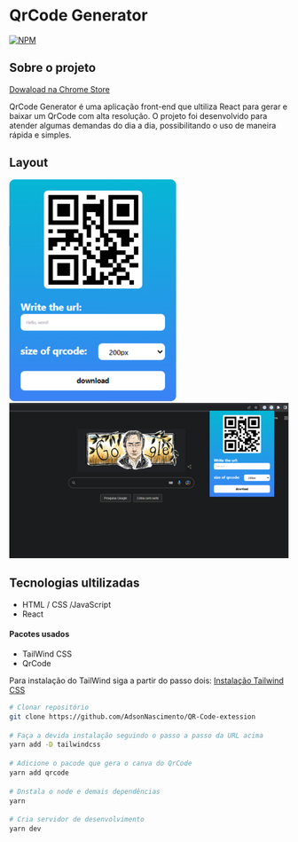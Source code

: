 # QrCode Generator
[![NPM](https://img.shields.io/npm/l/react)](https://github.com/AdsonNascimento/QR-Code-extession/blob/main/LICENSE)

## Sobre o projeto
[Dowaload na Chrome Store](https://chrome.google.com/webstore/detail/qr-code-generator/bofhifdmhgcaleolfaebednlgcdgdpdb)

QrCode Generator é uma aplicação front-end que ultiliza React para gerar e baixar um QrCode com alta resolução.
O projeto foi desenvolvido para atender algumas demandas do dia a dia, possibilitando o uso de maneira rápida e simples.

## Layout
![Layout incial do projeto](https://github.com/AdsonNascimento/assets-from-projects/blob/main/qrcode-generator-01.png)
![Extenssão aberta np navegador](https://github.com/AdsonNascimento/assets-from-projects/blob/main/qrcode-generator-02.png)

## Tecnologias ultilizadas
- HTML / CSS /JavaScript
- React


#### Pacotes usados
- TailWind CSS
- QrCode

Para instalação do TailWind siga a partir do passo dois: [Instalação Tailwind CSS](https://tailwindcss.com/docs/guides/create-react-app)
```bash
# Clonar repositório
git clone https://github.com/AdsonNascimento/QR-Code-extession

# Faça a devida instalação seguindo o passo a passo da URL acima
yarn add -D tailwindcss

# Adicione o pacode que gera o canva do QrCode
yarn add qrcode

# Dnstala o node e demais dependências
yarn

# Cria servidor de desenvolvimento
yarn dev
```
